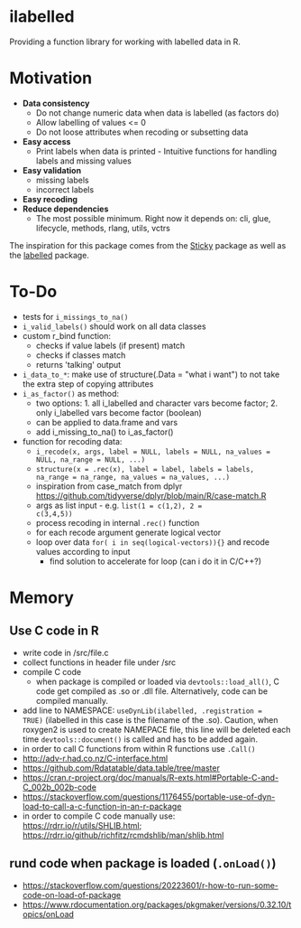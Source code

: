 
# ilabelled

Providing a function library for working with labelled data in R.

# Motivation

  - <b>Data consistency</b> 
    - Do not change numeric data when data is labelled (as factors do) 
    - Allow labelling of values <= 0 
    - Do not loose attributes when recoding or subsetting data
  - <b>Easy access</b> 
    - Print labels when data is printed - Intuitive functions for handling labels and missing values 
  - <b>Easy validation</b> 
    - missing labels 
    - incorrect labels 
  - <b>Easy recoding</b> 
  - <b>Reduce dependencies</b> 
    - The most possible minimum. Right now it depends on: cli, glue, lifecycle, methods, rlang, utils, vctrs

The inspiration for this package comes from the [Sticky](https://github.com/cran/sticky) package as well as the [labelled](https://github.com/larmarange/labelled) package.

# To-Do
  
  - tests for <code>i_missings_to_na()</code>
  - <code>i_valid_labels()</code> should work on all data classes
  - custom r_bind function:
    - checks if value labels (if present) match
    - checks if classes match
    - returns 'talking' output
  - <code>i_data_to_*</code>: make use of structure(.Data = "what i want") to not take the extra step of copying attributes
  - <code>i_as_factor()</code> as method:
    - two options: 1. all i_labelled and character vars become factor; 2. only i_labelled vars become factor (boolean)
    - can be applied to data.frame and vars
    - add i_missing_to_na() to i_as_factor()
  - function for recoding data:
    - <code>i_recode(x, args, label = NULL, labels = NULL, na_values = NULL, na_range = NULL, ...)</code>
    - <code>structure(x = .rec(x), label = label, labels = labels, na_range = na_range, na_values = na_values, ...)</code>
    - inspiration from case_match from dplyr <https://github.com/tidyverse/dplyr/blob/main/R/case-match.R>
    - args as list input - e.g. <code>list(1 = c(1,2), 2 = c(3,4,5))</code>
    - process recoding in internal <code>.rec()</code> function
    - for each recode argument generate logical vector
    - loop over data <code>for( i in seq(logical-vectors)){}</code> and recode values according to input
      - find solution to accelerate for loop (can i do it in C/C++?)

# Memory
## Use C code in R

  - write code in /src/file.c
  - collect functions in header file under /src
  - compile C code
    - when package is compiled or loaded via <code>devtools::load_all()</code>, C code get compiled as .so or .dll file. Alternatively, code can be compiled manually.
  - add line to NAMESPACE: <code>useDynLib(ilabelled, .registration = TRUE)</code> (ilabelled in this case is the filename of the .so). Caution, when roxygen2 is used to create NAMEPACE file, this line will be deleted each time <code>devtools::document()</code> is called and has to be added again.
  - in order to call C functions from within R functions use <code>.Call()</code>
  - <http://adv-r.had.co.nz/C-interface.html>
  - https://github.com/Rdatatable/data.table/tree/master
  - https://cran.r-project.org/doc/manuals/R-exts.html#Portable-C-and-C_002b_002b-code
  - https://stackoverflow.com/questions/1176455/portable-use-of-dyn-load-to-call-a-c-function-in-an-r-package
  - in order to compile C code manually use: https://rdrr.io/r/utils/SHLIB.html; https://rdrr.io/github/richfitz/rcmdshlib/man/shlib.html

## rund code when package is loaded (<code>.onLoad()</code>)

  - https://stackoverflow.com/questions/20223601/r-how-to-run-some-code-on-load-of-package
  - https://www.rdocumentation.org/packages/pkgmaker/versions/0.32.10/topics/onLoad
